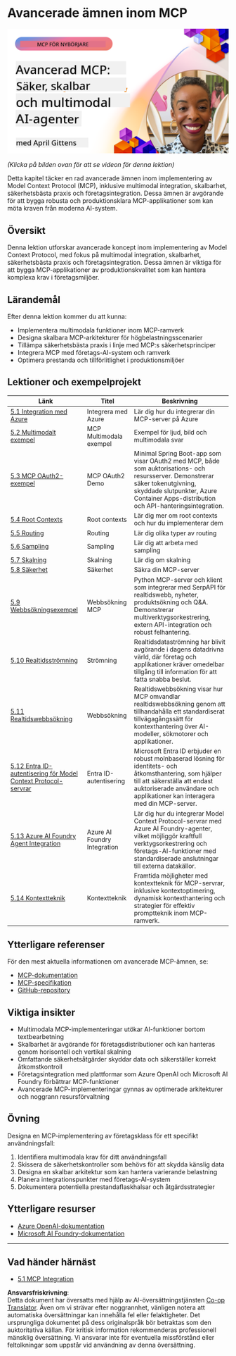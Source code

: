 <!--
CO_OP_TRANSLATOR_METADATA:
{
  "original_hash": "d204bc94ea6027d06a703b21b711ca57",
  "translation_date": "2025-08-18T14:48:28+00:00",
  "source_file": "05-AdvancedTopics/README.md",
  "language_code": "sv"
}
-->
# Avancerade ämnen inom MCP

[![Avancerad MCP: Säker, skalbar och multimodal AI-agenter](../../../translated_images/06.42259eaf91fccfc6d06ef1c126c9db04bbff9e5f60a87b782a2ec2616163142f.sv.png)](https://youtu.be/4yjmGvJzYdY)

_(Klicka på bilden ovan för att se videon för denna lektion)_

Detta kapitel täcker en rad avancerade ämnen inom implementering av Model Context Protocol (MCP), inklusive multimodal integration, skalbarhet, säkerhetsbästa praxis och företagsintegration. Dessa ämnen är avgörande för att bygga robusta och produktionsklara MCP-applikationer som kan möta kraven från moderna AI-system.

## Översikt

Denna lektion utforskar avancerade koncept inom implementering av Model Context Protocol, med fokus på multimodal integration, skalbarhet, säkerhetsbästa praxis och företagsintegration. Dessa ämnen är viktiga för att bygga MCP-applikationer av produktionskvalitet som kan hantera komplexa krav i företagsmiljöer.

## Lärandemål

Efter denna lektion kommer du att kunna:

- Implementera multimodala funktioner inom MCP-ramverk
- Designa skalbara MCP-arkitekturer för högbelastningsscenarier
- Tillämpa säkerhetsbästa praxis i linje med MCP:s säkerhetsprinciper
- Integrera MCP med företags-AI-system och ramverk
- Optimera prestanda och tillförlitlighet i produktionsmiljöer

## Lektioner och exempelprojekt

| Länk | Titel | Beskrivning |
|------|-------|-------------|
| [5.1 Integration med Azure](./mcp-integration/README.md) | Integrera med Azure | Lär dig hur du integrerar din MCP-server på Azure |
| [5.2 Multimodalt exempel](./mcp-multi-modality/README.md) | MCP Multimodala exempel | Exempel för ljud, bild och multimodala svar |
| [5.3 MCP OAuth2-exempel](../../../05-AdvancedTopics/mcp-oauth2-demo) | MCP OAuth2 Demo | Minimal Spring Boot-app som visar OAuth2 med MCP, både som auktorisations- och resursserver. Demonstrerar säker tokenutgivning, skyddade slutpunkter, Azure Container Apps-distribution och API-hanteringsintegration. |
| [5.4 Root Contexts](./mcp-root-contexts/README.md) | Root contexts | Lär dig mer om root contexts och hur du implementerar dem |
| [5.5 Routing](./mcp-routing/README.md) | Routing | Lär dig olika typer av routing |
| [5.6 Sampling](./mcp-sampling/README.md) | Sampling | Lär dig att arbeta med sampling |
| [5.7 Skalning](./mcp-scaling/README.md) | Skalning | Lär dig om skalning |
| [5.8 Säkerhet](./mcp-security/README.md) | Säkerhet | Säkra din MCP-server |
| [5.9 Webbsökningsexempel](./web-search-mcp/README.md) | Webbsökning MCP | Python MCP-server och klient som integrerar med SerpAPI för realtidswebb, nyheter, produktsökning och Q&A. Demonstrerar multiverktygsorkestrering, extern API-integration och robust felhantering. |
| [5.10 Realtidsströmning](./mcp-realtimestreaming/README.md) | Strömning | Realtidsdataströmning har blivit avgörande i dagens datadrivna värld, där företag och applikationer kräver omedelbar tillgång till information för att fatta snabba beslut. |
| [5.11 Realtidswebbsökning](./mcp-realtimesearch/README.md) | Webbsökning | Realtidswebbsökning visar hur MCP omvandlar realtidswebbsökning genom att tillhandahålla ett standardiserat tillvägagångssätt för kontexthantering över AI-modeller, sökmotorer och applikationer. |
| [5.12 Entra ID-autentisering för Model Context Protocol-servrar](./mcp-security-entra/README.md) | Entra ID-autentisering | Microsoft Entra ID erbjuder en robust molnbaserad lösning för identitets- och åtkomsthantering, som hjälper till att säkerställa att endast auktoriserade användare och applikationer kan interagera med din MCP-server. |
| [5.13 Azure AI Foundry Agent Integration](./mcp-foundry-agent-integration/README.md) | Azure AI Foundry Integration | Lär dig hur du integrerar Model Context Protocol-servrar med Azure AI Foundry-agenter, vilket möjliggör kraftfull verktygsorkestrering och företags-AI-funktioner med standardiserade anslutningar till externa datakällor. |
| [5.14 Kontextteknik](./mcp-contextengineering/README.md) | Kontextteknik | Framtida möjligheter med kontextteknik för MCP-servrar, inklusive kontextoptimering, dynamisk kontexthantering och strategier för effektiv promptteknik inom MCP-ramverk. |

## Ytterligare referenser

För den mest aktuella informationen om avancerade MCP-ämnen, se:
- [MCP-dokumentation](https://modelcontextprotocol.io/)
- [MCP-specifikation](https://spec.modelcontextprotocol.io/)
- [GitHub-repository](https://github.com/modelcontextprotocol)

## Viktiga insikter

- Multimodala MCP-implementeringar utökar AI-funktioner bortom textbearbetning
- Skalbarhet är avgörande för företagsdistributioner och kan hanteras genom horisontell och vertikal skalning
- Omfattande säkerhetsåtgärder skyddar data och säkerställer korrekt åtkomstkontroll
- Företagsintegration med plattformar som Azure OpenAI och Microsoft AI Foundry förbättrar MCP-funktioner
- Avancerade MCP-implementeringar gynnas av optimerade arkitekturer och noggrann resursförvaltning

## Övning

Designa en MCP-implementering av företagsklass för ett specifikt användningsfall:

1. Identifiera multimodala krav för ditt användningsfall
2. Skissera de säkerhetskontroller som behövs för att skydda känslig data
3. Designa en skalbar arkitektur som kan hantera varierande belastning
4. Planera integrationspunkter med företags-AI-system
5. Dokumentera potentiella prestandaflaskhalsar och åtgärdsstrategier

## Ytterligare resurser

- [Azure OpenAI-dokumentation](https://learn.microsoft.com/en-us/azure/ai-services/openai/)
- [Microsoft AI Foundry-dokumentation](https://learn.microsoft.com/en-us/ai-services/)

---

## Vad händer härnäst

- [5.1 MCP Integration](./mcp-integration/README.md)

**Ansvarsfriskrivning**:  
Detta dokument har översatts med hjälp av AI-översättningstjänsten [Co-op Translator](https://github.com/Azure/co-op-translator). Även om vi strävar efter noggrannhet, vänligen notera att automatiska översättningar kan innehålla fel eller felaktigheter. Det ursprungliga dokumentet på dess originalspråk bör betraktas som den auktoritativa källan. För kritisk information rekommenderas professionell mänsklig översättning. Vi ansvarar inte för eventuella missförstånd eller feltolkningar som uppstår vid användning av denna översättning.